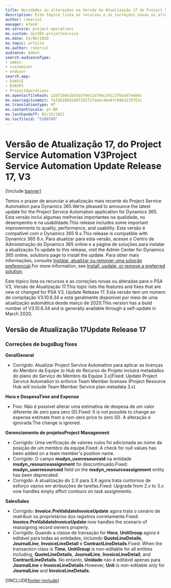 ```yaml
---
title: Novidades ou alterações na Versão de Atualização 17 do Project Service Automation V3
description: Este tópico lista os recursos e as correções novas ou alteradas disponíveis na Versão de Atualização 17 do Project Service Automation V3.
author: ruhercul
manager: kfend
ms.service: project-operations
ms.custom: dyn365-projectservice
ms.date: 03/06/2020
ms.topic: article
ms.author: ruhercul
audience: Admin
search.audienceType:
- admin
- customizer
- enduser
search.app:
- D365CE
- D365PS
- ProjectOperations
ms.openlocfilehash: 12df166e1bd1b5f0e11d79dc24122fb1ed7e6e6c
ms.sourcegitcommit: fa32b1893286f20271fa4ec4be8fc68bd135f53c
ms.translationtype: HT
ms.contentlocale: pt-BR
ms.lasthandoff: 02/15/2021
ms.locfileid: "5280789"
---
```

# <a name="project-service-automation-update-release-17-v3"></a><span data-ttu-id="54a9d-103">Versão de Atualização 17, do Project Service Automation V3</span><span class="sxs-lookup"><span data-stu-id="54a9d-103">Project Service Automation Update Release 17, V3</span></span>

[!include [banner](../includes/psa-now-project-operations.md)]

<span data-ttu-id="54a9d-104">Temos o prazer de anunciar a atualização mais recente do Project Service Automation para Dynamics 365.</span><span class="sxs-lookup"><span data-stu-id="54a9d-104">We’re pleased to announce the latest update for the Project Service Automation application for Dynamics 365.</span></span> <span data-ttu-id="54a9d-105">Esta versão inclui algumas melhorias importantes na qualidade, no desempenho e na usabilidade.</span><span class="sxs-lookup"><span data-stu-id="54a9d-105">This release includes some important improvements to quality, performance, and usability.</span></span>  <span data-ttu-id="54a9d-106">Esta versão é compatível com o Dynamics 365 9.x.</span><span class="sxs-lookup"><span data-stu-id="54a9d-106">This release is compatible with Dynamics 365 9.x.</span></span> <span data-ttu-id="54a9d-107">Para atualizar para esta versão, acesse o Centro de Administração do Dynamics 365 online e a página de soluções para instalar a atualização.</span><span class="sxs-lookup"><span data-stu-id="54a9d-107">To update to this release, visit the Admin Center for Dynamics 365 online, solutions page to install the update.</span></span> <span data-ttu-id="54a9d-108">Para obter mais informações, consulte [Instalar, atualizar ou remover uma solução preferencial](https://docs.microsoft.com/power-platform/admin/install-remove-preferred-solution).</span><span class="sxs-lookup"><span data-stu-id="54a9d-108">For more information, see [Install, update, or remove a preferred solution](https://docs.microsoft.com/power-platform/admin/install-remove-preferred-solution).</span></span>

<span data-ttu-id="54a9d-109">Este tópico lista os recursos e as correções novas ou alteradas para o PSA V3, Versão de Atualização 17.</span><span class="sxs-lookup"><span data-stu-id="54a9d-109">This topic lists the features and fixes that are new or changed for PSA V3, Update Release 17.</span></span> <span data-ttu-id="54a9d-110">Esta versão tem um número de compilação V3.10.6.34 e está geralmente disponível por meio de uma atualização automática desde março de 2020.</span><span class="sxs-lookup"><span data-stu-id="54a9d-110">This version has a build number of V3.10.6.34 and is generally available through a self-update in March 2020.</span></span>


## <a name="update-release-17"></a><span data-ttu-id="54a9d-111">Versão de Atualização 17</span><span class="sxs-lookup"><span data-stu-id="54a9d-111">Update Release 17</span></span>

### <a name="bug-fixes"></a><span data-ttu-id="54a9d-112">Correções de bugs</span><span class="sxs-lookup"><span data-stu-id="54a9d-112">Bug fixes</span></span>

<span data-ttu-id="54a9d-113">**Geral**</span><span class="sxs-lookup"><span data-stu-id="54a9d-113">**General**</span></span>

- <span data-ttu-id="54a9d-114">Corrigido: Atualizar Project Service Automation para aplicar as licenças do Membro da Equipe (o Hub do Recurso do Projeto incluirá metadados do plano do Serviço do Membro da Equipe 3.x)</span><span class="sxs-lookup"><span data-stu-id="54a9d-114">Fixed: Update Project Service Automation to enforce Team Member licenses (Project Resource Hub will include Team Member Service plan metadata 3.x)</span></span>
 
<span data-ttu-id="54a9d-115">**Hora e Despesa**</span><span class="sxs-lookup"><span data-stu-id="54a9d-115">**Time and Expense**</span></span>

- <span data-ttu-id="54a9d-116">Fixo: Não é possível alterar uma estimativa de despesa de um valor diferente de zero para zero (0).</span><span class="sxs-lookup"><span data-stu-id="54a9d-116">Fixed: It is not possible to change an expense estimate from a non-zero price to zero (0).</span></span> <span data-ttu-id="54a9d-117">A alteração é ignorada.</span><span class="sxs-lookup"><span data-stu-id="54a9d-117">The change is ignored.</span></span>

<span data-ttu-id="54a9d-118">**Gerenciamento de projetos**</span><span class="sxs-lookup"><span data-stu-id="54a9d-118">**Project Management**</span></span>

- <span data-ttu-id="54a9d-119">Corrigido: Uma verificação de valores nulos foi adicionada ao nome da posição de um membro da equipe.</span><span class="sxs-lookup"><span data-stu-id="54a9d-119">Fixed: A check for null values has been added on a team member's position name.</span></span>
- <span data-ttu-id="54a9d-120">Corrigido: O campo **msdyn_userresourceid** na entidade **msdyn_resourceassignment** foi descontinuado.</span><span class="sxs-lookup"><span data-stu-id="54a9d-120">Fixed: **msdyn_userresourceid** field on the **msdyn_resourceassignment** entity has been deprecated.</span></span>
- <span data-ttu-id="54a9d-121">Corrigido: A atualização do 2.X para 3.X agora trata contornos de esforço vazios em atribuições de tarefas.</span><span class="sxs-lookup"><span data-stu-id="54a9d-121">Fixed: Upgrade from 2.x to 3.x now handles empty effort contours on task assignments.</span></span>

<span data-ttu-id="54a9d-122">**Sales**</span><span class="sxs-lookup"><span data-stu-id="54a9d-122">**Sales**</span></span>

- <span data-ttu-id="54a9d-123">Corrigido: **Invoice.PreValidateInvoiceUpdate** agora trata o cenário de reatribuir os proprietários dos registros corretamente.</span><span class="sxs-lookup"><span data-stu-id="54a9d-123">Fixed: **Invoice.PreValidateInvoiceUpdate** now handles the scenario of reassigning record owners properly.</span></span>
- <span data-ttu-id="54a9d-124">Corrigido: Quando a classe de transação for **Hora**, **UnitGroup** agora é editável para todas as entidades, incluindo **QuoteLineDetails**, **JournalLine**, **InvoiceLineDetail** e **ContractLineDetails**.</span><span class="sxs-lookup"><span data-stu-id="54a9d-124">Fixed: When the transaction class is **Time**, **UnitGroup** is non-editable for all entities including, **QuoteLineDetails**, **JournalLine**, **InvoiceLineDetail**, and **ContractLineDetails**.</span></span> <span data-ttu-id="54a9d-125">No entanto, **Unidade** não é editável apenas para **JournalLine** e **InvoiceLineDetails**.</span><span class="sxs-lookup"><span data-stu-id="54a9d-125">However, **Unit** is non-editable only for **JournalLine** and **InvoiceLineDetails**.</span></span>




[!INCLUDE[footer-include](../includes/footer-banner.md)]